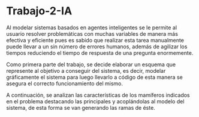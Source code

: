 # Trabajo-2-IA

Al modelar sistemas basados en agentes inteligentes se le permite al usuario resolver problemáticas con muchas variables de manera más efectiva y eficiente pues es sabido que realizar esta tarea manualmente puede llevar a un sin número de errores humanos, además de agilizar los tiempos reduciendo el tiempo de respuesta de una pregunta enormemente. 

Como primera parte del trabajo, se decide elaborar un esquema que represente al objetivo a conseguir del sistema, es decir, modelar gráficamente el sistema para luego llevarlo a código de esta manera se asegura el correcto funcionamiento del mismo. 

A continuación, se analizan las características de los mamíferos indicados en el problema destacando las principales y acoplándolas al modelo del sistema, de esta forma se van generando las ramas de éste.  
